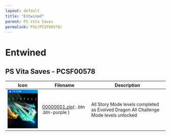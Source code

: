 ```yaml
---
layout: default
title: "Entwined"
parent: PS Vita Saves
permalink: PSV/PCSF00578/
---
```

# Entwined

## PS Vita Saves - PCSF00578

| Icon | Filename | Description |
|------|----------|-------------|
| ![Entwined](icon0.png) | [00000001.zip](00000001.zip){: .btn .btn-purple } | All Story Mode levels completed as Evolved Dragon All Challenge Mode levels unlocked  |
